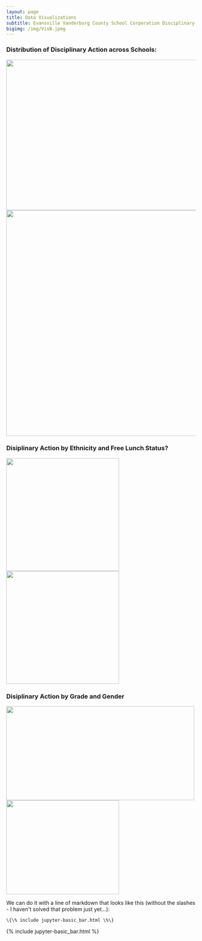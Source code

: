 ```yaml
---
layout: page
title: Data Visualizations
subtitle: Evansville Vanderburg County School Corporation Disciplinary Data
bigimg: /img/VisB.jpeg
---
```


### Distribution of Disciplinary Action across Schools:

<img src="../img/treemapSchool_Name.png" width="600" height="400" class="inline">
<img src="../img/histSchool_Name.png" width="600" hegith="300" class="inline">
<!--![treemap](/img/treemapSchool_Name.png)-->

### Disiplinary Action by Ethnicity and Free Lunch Status?

<p float="left">
  <img src="../img/pieEthnicity.png" width="300" class="inline"/>
  <img src="../img/pieFRL.png" width="300" class="inline"/> 
</p>


### Disiplinary Action by Grade and Gender
<p float="left">
  <img src="../img/vBarGradevsDisciplinary_Action.png" width="500" height="250" class="inline"/>
  <img src="../img/vBarGendervsDisciplinary_Action.png" width="300" height="250" class="inline"/> 
</p>

We can do it with a line of markdown that looks like this (without the slashes - I haven't solved that problem just yet...):
```
\{\% include jupyter-basic_bar.html \%\}
```
{% include jupyter-basic_bar.html %}
